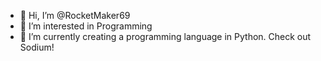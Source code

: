 - 👋 Hi, I’m @RocketMaker69
- 👀 I’m interested in Programming
- 🌱 I’m currently creating a programming language in Python. Check out Sodium!

<!---
RocketMaker69/RocketMaker69 is a ✨ special ✨ repository because its `README.md` (this file) appears on your GitHub profile.
You can click the Preview link to take a look at your changes.
--->
